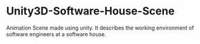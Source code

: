 # Unity3D-Software-House-Scene
Animation Scene made using unity. It describes the working environment of software engineers at a software house.  
